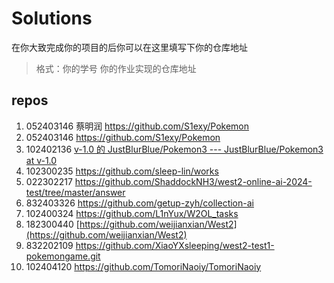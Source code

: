 # Solutions

在你大致完成你的项目的后你可以在这里填写下你的仓库地址

> 格式：你的学号 你的作业实现的仓库地址
## repos


1. 052403146 蔡明润 https://github.com/S1exy/Pokemon
2. 052403146  https://github.com/S1exy/Pokemon
3. 102402136  [v-1.0 的 JustBlurBlue/Pokemon3 --- JustBlurBlue/Pokemon3 at v-1.0](https://github.com/JustBlurBlue/Pokemon3/tree/v-1.0) 
4. 102300235 https://github.com/sleep-lin/works
5. 022302217 https://github.com/ShaddockNH3/west2-online-ai-2024-test/tree/master/answer
6. 832403326 https://github.com/getup-zyh/collection-ai
7. 102400324 https://github.com/L1nYux/W2OL_tasks
8. 182300440 [https://github.com/weijianxian/West2](https://github.com/weijianxian/West2)
9. 832202109 https://github.com/XiaoYXsleeping/west2-test1-pokemongame.git
10. 102404120 https://github.com/TomoriNaoiy/TomoriNaoiy

